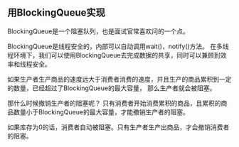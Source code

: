 ## 用BlockingQueue实现
BlockingQueue是一个阻塞队列，也是面试官常喜欢问的一个点。

BlockingQueue是线程安全的，内部可以自动调用wait()，notify()方法。
在多线程环境下，我们可以使用BlockingQueue去完成数据的共享，同时可以兼顾到效率和线程安全。

如果生产者生产商品的速度远大于消费者消费的速度，并且生产的商品累积到一定的数量，已经超过了BlockingQueue的最大容量，
那么生产者就会被阻塞。

那什么时候撤销生产者的阻塞呢？
只有消费者开始消费累积的商品，且累积的商品数量小于BlockingQueue的最大容量，才能撤销生产者的阻塞。

如果库存为0的话，消费者自动被阻塞。只有生产者生产出商品，才会撤销消费者的阻塞。